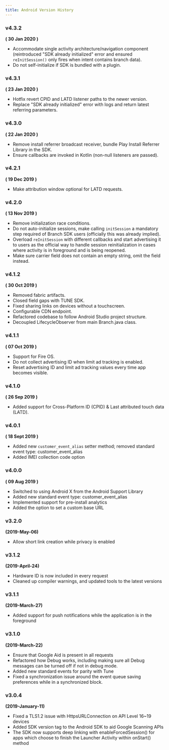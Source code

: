 ```yaml
---
title: Android Version History
---
```


### v4.3.2

**( 30 Jan 2020 )**

- Accommodate single activity architecture/navigation component (reintroduced "SDK already initialized" error and ensured `reInitSession()` only fires when intent contains branch data).
- Do not self-initialize if SDK is bundled with a plugin.

### v4.3.1

**( 23 Jan 2020 )**

- Hotfix revert CPID and LATD listener paths to the newer version.
- Replace "SDK already initialized" error with logs and return latest referring parameters.

### v4.3.0

**( 22 Jan 2020 )**

- Remove install referrer broadcast receiver, bundle Play Install Referrer Library in the SDK.
- Ensure callbacks are invoked in Kotlin (non-null listeners are passed).

### v4.2.1

**( 19 Dec 2019 )**

- Make attribution window optional for LATD requests.

### v4.2.0

**( 13 Nov 2019 )**

- Remove initialization race conditions.
- Do not auto-initialize sessions, make calling `initSession` a mandatory step required of Branch SDK users (officially this was already implied).
- Overload `reInitSession` with different callbacks and start advertising it to users as the official way to handle session reinitialization in cases where activity is in foreground and is being reopened.
- Make sure carrier field does not contain an empty string, omit the field instead.


### v4.1.2

**( 30 Oct 2019 )**

- Removed fabric artifacts.
- Closed field gaps with TUNE SDK.
- Fixed sharing links on devices without a touchscreen.
- Configurable CDN endpoint.
- Refactored codebase to follow Android Studio project structure.
- Decoupled LifecycleObserver from main Branch.java class.

### v4.1.1

**( 07 Oct 2019 )**

- Support for Fire OS.
- Do not collect advertising ID when limit ad tracking is enabled.
- Reset advertising ID and limit ad tracking values every time app becomes visible.

### v4.1.0

**( 26 Sep 2019 )**

- Added support for Cross-Platform ID (CPID) & Last attributed touch data (LATD).

### v4.0.1

**( 18 Sept 2019 )**

- Added new `customer_event_alias` setter method; removed standard event type: customer_event_alias
- Added IMEI collection code option

### v4.0.0

**( 09 Aug 2019 )**

- Switched to using Android X from the Android Support Library
- Added new standard event type: customer_event_alias
- Implemented support for pre-install analytics
- Added the option to set a custom base URL

### v3.2.0

**(2019-May-06)**

- Allow short link creation while privacy is enabled

### v3.1.2

**(2019-April-24)**

- Hardware ID is now included in every request
- Cleaned up compiler warnings, and updated tools to the latest versions

### v3.1.1

**(2019-March-27)**

- Added support for push notifications while the application is in the foreground

### v3.1.0

**(2019-March-22)**

- Ensure that Google Aid is present in all requests
- Refactored how Debug works, including making sure all Debug messages can be turned off if not in debug mode.
- Added new standard events for parity with Tune
- Fixed a synchronization issue around the event queue saving preferences while in a synchronized block.

### v3.0.4

**(2019-January-11)**

- Fixed a TLS1.2 issue with HttpsURLConnection on API Level 16~19 devices
- Added SDK version tag to the Android SDK to aid Google Scanning APIs
- The SDK now supports deep linking with enableForcedSession() for apps which choose to finish the Launcher Activity within onStart() method
